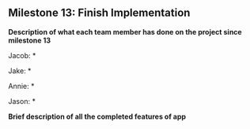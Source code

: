 ## Milestone 13: Finish Implementation

**Description of what each team member has done on the project since milestone 13**

Jacob:
*

Jake:
* 

Annie:
*

Jason:
*

**Brief description of all the completed features of app**
